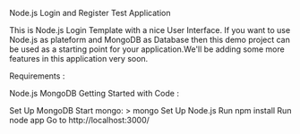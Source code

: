 
Node.js Login and Register Test Application 

This is Node.js Login Template with a nice User Interface. If you want to use Node.js as plateform and MongoDB as Database then this demo project can be used as a starting point for your application.We'll be adding some more features in this application very soon.

Requirements :

Node.js
MongoDB
Getting Started with Code :

Set Up MongoDB
Start mongo: > mongo
Set Up Node.js
Run npm install
Run node app
Go to http://localhost:3000/
